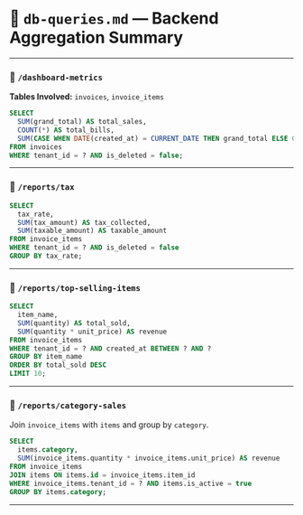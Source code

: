 # 🧠 `db-queries.md` — Backend Aggregation Summary

---

### 🔸 `/dashboard-metrics`

**Tables Involved:** `invoices`, `invoice_items`

```sql
SELECT
  SUM(grand_total) AS total_sales,
  COUNT(*) AS total_bills,
  SUM(CASE WHEN DATE(created_at) = CURRENT_DATE THEN grand_total ELSE 0 END) AS daily_sales
FROM invoices
WHERE tenant_id = ? AND is_deleted = false;
```

---

### 🔸 `/reports/tax`

```sql
SELECT
  tax_rate,
  SUM(tax_amount) AS tax_collected,
  SUM(taxable_amount) AS taxable_amount
FROM invoice_items
WHERE tenant_id = ? AND is_deleted = false
GROUP BY tax_rate;
```

---

### 🔸 `/reports/top-selling-items`

```sql
SELECT
  item_name,
  SUM(quantity) AS total_sold,
  SUM(quantity * unit_price) AS revenue
FROM invoice_items
WHERE tenant_id = ? AND created_at BETWEEN ? AND ?
GROUP BY item_name
ORDER BY total_sold DESC
LIMIT 10;
```

---

### 🔸 `/reports/category-sales`

Join `invoice_items` with `items` and group by `category`.

```sql
SELECT
  items.category,
  SUM(invoice_items.quantity * invoice_items.unit_price) AS revenue
FROM invoice_items
JOIN items ON items.id = invoice_items.item_id
WHERE invoice_items.tenant_id = ? AND items.is_active = true
GROUP BY items.category;
```

---
